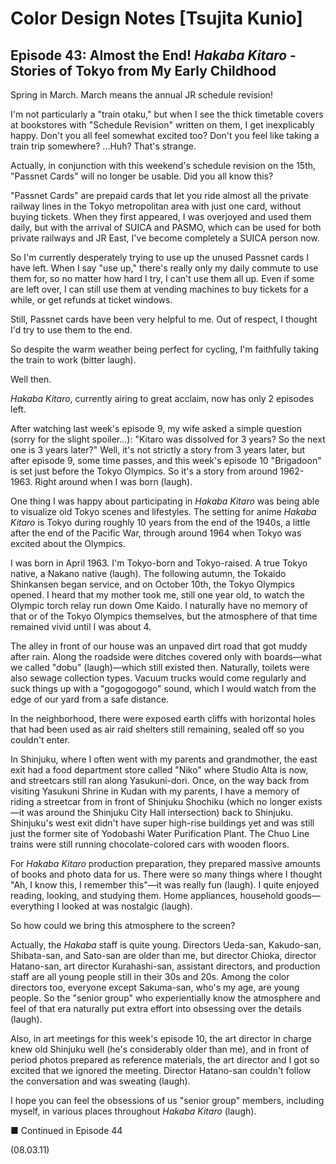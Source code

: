 # Color Design Notes [Tsujita Kunio]

## Episode 43: Almost the End! *Hakaba Kitaro* - Stories of Tokyo from My Early Childhood

Spring in March. March means the annual JR schedule revision!

I'm not particularly a "train otaku," but when I see the thick timetable covers at bookstores with "Schedule Revision" written on them, I get inexplicably happy. Don't you all feel somewhat excited too? Don't you feel like taking a train trip somewhere? ...Huh? That's strange.

Actually, in conjunction with this weekend's schedule revision on the 15th, "Passnet Cards" will no longer be usable. Did you all know this?

"Passnet Cards" are prepaid cards that let you ride almost all the private railway lines in the Tokyo metropolitan area with just one card, without buying tickets. When they first appeared, I was overjoyed and used them daily, but with the arrival of SUICA and PASMO, which can be used for both private railways and JR East, I've become completely a SUICA person now.

So I'm currently desperately trying to use up the unused Passnet cards I have left. When I say "use up," there's really only my daily commute to use them for, so no matter how hard I try, I can't use them all up. Even if some are left over, I can still use them at vending machines to buy tickets for a while, or get refunds at ticket windows.

Still, Passnet cards have been very helpful to me. Out of respect, I thought I'd try to use them to the end.

So despite the warm weather being perfect for cycling, I'm faithfully taking the train to work (bitter laugh).

Well then.

*Hakaba Kitaro*, currently airing to great acclaim, now has only 2 episodes left.

After watching last week's episode 9, my wife asked a simple question (sorry for the slight spoiler...): "Kitaro was dissolved for 3 years? So the next one is 3 years later?" Well, it's not strictly a story from 3 years later, but after episode 9, some time passes, and this week's episode 10 "Brigadoon" is set just before the Tokyo Olympics. So it's a story from around 1962-1963. Right around when I was born (laugh).

One thing I was happy about participating in *Hakaba Kitaro* was being able to visualize old Tokyo scenes and lifestyles. The setting for anime *Hakaba Kitaro* is Tokyo during roughly 10 years from the end of the 1940s, a little after the end of the Pacific War, through around 1964 when Tokyo was excited about the Olympics.

I was born in April 1963. I'm Tokyo-born and Tokyo-raised. A true Tokyo native, a Nakano native (laugh). The following autumn, the Tokaido Shinkansen began service, and on October 10th, the Tokyo Olympics opened. I heard that my mother took me, still one year old, to watch the Olympic torch relay run down Ome Kaido. I naturally have no memory of that or of the Tokyo Olympics themselves, but the atmosphere of that time remained vivid until I was about 4.

The alley in front of our house was an unpaved dirt road that got muddy after rain. Along the roadside were ditches covered only with boards—what we called "dobu" (laugh)—which still existed then. Naturally, toilets were also sewage collection types. Vacuum trucks would come regularly and suck things up with a "gogogogogo" sound, which I would watch from the edge of our yard from a safe distance.

In the neighborhood, there were exposed earth cliffs with horizontal holes that had been used as air raid shelters still remaining, sealed off so you couldn't enter.

In Shinjuku, where I often went with my parents and grandmother, the east exit had a food department store called "Niko" where Studio Alta is now, and streetcars still ran along Yasukuni-dori. Once, on the way back from visiting Yasukuni Shrine in Kudan with my parents, I have a memory of riding a streetcar from in front of Shinjuku Shochiku (which no longer exists—it was around the Shinjuku City Hall intersection) back to Shinjuku. Shinjuku's west exit didn't have super high-rise buildings yet and was still just the former site of Yodobashi Water Purification Plant. The Chuo Line trains were still running chocolate-colored cars with wooden floors.

For *Hakaba Kitaro* production preparation, they prepared massive amounts of books and photo data for us. There were so many things where I thought "Ah, I know this, I remember this"—it was really fun (laugh). I quite enjoyed reading, looking, and studying them. Home appliances, household goods—everything I looked at was nostalgic (laugh).

So how could we bring this atmosphere to the screen?

Actually, the *Hakaba* staff is quite young. Directors Ueda-san, Kakudo-san, Shibata-san, and Sato-san are older than me, but director Chioka, director Hatano-san, art director Kurahashi-san, assistant directors, and production staff are all young people still in their 30s and 20s. Among the color directors too, everyone except Sakuma-san, who's my age, are young people. So the "senior group" who experientially know the atmosphere and feel of that era naturally put extra effort into obsessing over the details (laugh).

Also, in art meetings for this week's episode 10, the art director in charge knew old Shinjuku well (he's considerably older than me), and in front of period photos prepared as reference materials, the art director and I got so excited that we ignored the meeting. Director Hatano-san couldn't follow the conversation and was sweating (laugh).

I hope you can feel the obsessions of us "senior group" members, including myself, in various places throughout *Hakaba Kitaro* (laugh).

■ Continued in Episode 44

(08.03.11)
